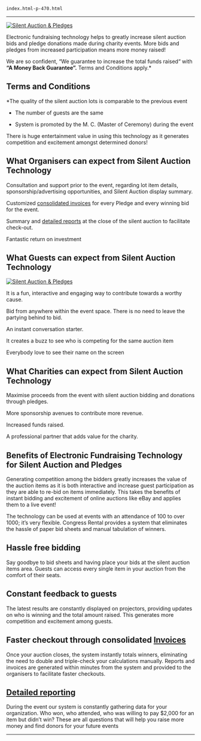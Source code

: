 
    index.html-p-470.html
----------------------------------------------------------

[ ![Silent Auction &amp; Pledges](/wp-content/uploads/2011/09/16.png)](/wp-content/uploads/2011/09/16.png)

Electronic fundraising technology helps to greatly increase silent auction bids and pledge donations made during charity events. More bids and pledges from increased participation means more money raised!

We are so confident, &ldquo;We guarantee to increase the total funds raised&ldquo; with **&ldquo;A Money Back Guarantee&rdquo;.** Terms and Conditions apply.*

## Terms and Conditions

*The quality of the silent auction lots is comparable to the previous event

* The number of guests are the same

* System is promoted by the M. C. (Master of Ceremony) during the event

There is huge entertainment value in using this technology as it generates competition and excitement amongst determined donors!

## What Organisers can expect from Silent Auction Technology

Consultation and support prior to the event, regarding lot item details, sponsorship/advertising opportunities, and Silent Auction display summary.

Customized [consolidated invoices](wp-content/uploads/2011/09/silent_auction_invoice.png) for every Pledge and every winning bid for the event.

Summary and [detailed reports](wp-content/uploads/2011/09/silent_auction_report.png) at the close of the silent auction to facilitate check-out.

Fantastic return on investment

## What Guests can expect from Silent Auction Technology

[ ![Silent Auction &amp; Pledges](/wp-content/uploads/2011/09/22.png)](/wp-content/uploads/2011/09/22.png)

It is a fun, interactive and engaging way to contribute towards a worthy cause.

Bid from anywhere within the event space. There is no need to leave the partying behind to bid.

An instant conversation starter.

It creates a buzz to see who is competing for the same auction item

Everybody love to see their name on the screen

## What Charities can expect from Silent Auction Technology

Maximise proceeds from the event with silent auction bidding and donations through pledges.

More sponsorship avenues to contribute more revenue.

Increased funds raised.

A professional partner that adds value for the charity.

## Benefits of Electronic Fundraising Technology for Silent Auction and Pledges

Generating competition among the bidders greatly increases the value of the auction items as it is both interactive and increase guest participation as they are able to re-bid on items immediately. This takes the benefits of instant bidding and excitement of online auctions like eBay and applies them to a live event!

The technology can be used at events with an attendance of 100 to over 1000; it’s very flexible. Congress Rental provides a system that eliminates the hassle of paper bid sheets and manual tabulation of winners.

## Hassle free bidding

Say goodbye to bid sheets and having place your bids at the silent auction items area. Guests can access every single item in your auction from the comfort of their seats.

## Constant feedback to guests

The latest results are constantly displayed on projectors, providing updates on who is winning and the total amount raised. This generates more competition and excitement among guests.

## Faster checkout through consolidated [Invoices](wp-content/uploads/2011/09/silent_auction_invoice.png) 

Once your auction closes, the system instantly totals winners, eliminating the need to double and triple-check your calculations manually. Reports and invoices are generated within minutes from the system and provided to the organisers to facilitate faster checkouts.

##  [Detailed reporting ](wp-content/uploads/2011/09/silent_auction_report.png) 

During the event our system is constantly gathering data for your organization. Who won, who attended, who was willing to pay $2,000 for an item but didn’t win? These are all questions that will help you raise more money and find donors for your future events




----------------------------------------------------------
